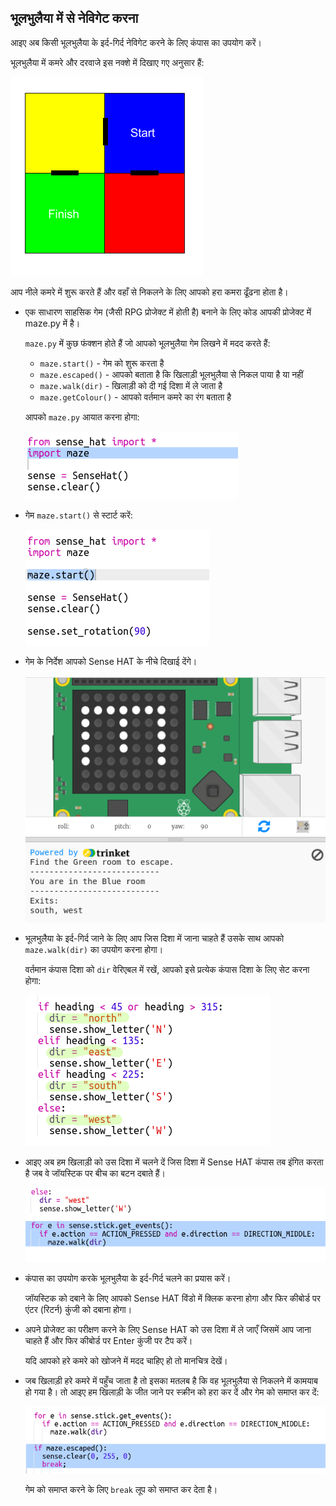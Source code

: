 ## भूलभुलैया में से नेविगेट करना

आइए अब किसी भूलभुलैया के इर्द-गिर्द नेविगेट करने के लिए कंपास का उपयोग करें।

भूलभुलैया में कमरे और दरवाजे इस नक्शे में दिखाए गए अनुसार हैं:

![स्क्रीनशॉट](images/compass-maze-map.png)

आप नीले कमरे में शुरू करते हैं और वहाँ से निकलने के लिए आपको हरा कमरा ढूँढना होता है।

+ एक साधारण साहसिक गेम (जैसी RPG प्रोजेक्ट में होती है) बनाने के लिए कोड आपकी प्रोजेक्ट में maze.py में है।
    
    `maze.py` में कुछ फंक्शन होते हैं जो आपको भूलभुलैया गेम लिखने में मदद करते हैं:
    
    + `maze.start()` - गेम को शुरू करता है
    + `maze.escaped()` - आपको बताता है कि खिलाड़ी भूलभुलैया से निकल पाया है या नहीं
    + `maze.walk(dir)` - खिलाड़ी को दी गई दिशा में ले जाता है
    + `maze.getColour()` - आपको वर्तमान कमरे का रंग बताता है
    
    आपको `maze.py` आयात करना होगा:
    
    ![स्क्रीनशॉट](images/compass-import.png)

+ गेम `maze.start()` से स्टार्ट करें:
    
    ![स्क्रीनशॉट](images/compass-start.png)

+ गेम के निर्देश आपको Sense HAT के नीचे दिखाई देंगे।
    
    ![स्क्रीनशॉट](images/compass-start-test.png)

+ भूलभुलैया के इर्द-गिर्द जाने के लिए आप जिस दिशा में जाना चाहते हैं उसके साथ आपको `maze.walk(dir)` का उपयोग करना होगा।
    
    वर्तमान कंपास दिशा को `dir` वेरिएबल में रखें, आपको इसे प्रत्येक कंपास दिशा के लिए सेट करना होगा:
    
    ![स्क्रीनशॉट](images/compass-dir.png)

+ आइए अब हम खिलाड़ी को उस दिशा में चलने दें जिस दिशा में Sense HAT कंपास तब इंगित करता है जब वे जॉयस्टिक पर बीच का बटन दबाते हैं।
    
    ![स्क्रीनशॉट](images/compass-joystick.png)

+ कंपास का उपयोग करके भूलभुलैया के इर्द-गिर्द चलने का प्रयास करें।
    
    जॉयस्टिक को दबाने के लिए आपको Sense HAT विंडो में क्लिक करना होगा और फिर कीबोर्ड पर एंटर (रिटर्न) कुंजी को दबाना होगा।

+ अपने प्रोजेक्ट का परीक्षण करने के लिए Sense HAT को उस दिशा में ले जाएँ जिसमें आप जाना चाहते हैं और फिर कीबोर्ड पर Enter कुंजी पर टैप करें।
    
    यदि आपको हरे कमरे को खोजने में मदद चाहिए हो तो मानचित्र देखें।

+ जब खिलाड़ी हरे कमरे में पहुँच जाता है तो इसका मतलब है कि वह भूलभुलैया से निकलने में कामयाब हो गया है। तो आइए हम खिलाड़ी के जीत जाने पर स्क्रीन को हरा कर दें और गेम को समाप्त कर दें:
    
    ![स्क्रीनशॉट](images/compass-end.png)
    
    गेम को समाप्त करने के लिए `break` लूप को समाप्त कर देता है।